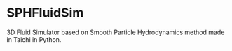 # SPHFluidSim
3D Fluid Simulator based on Smooth Particle Hydrodynamics method made in Taichi in Python.
